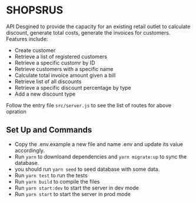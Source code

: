 # SHOPSRUS

API Desgined to provide the capacity for an existing retail outlet to calculate discount, generate total costs, generate the invoices for customers. Features include:

- Create customer
- Retrieve a list of registered customers
- Retrieve a specific customr by ID
- Retrieve customers with a specific name
- Calculate total invoice amount given a bill
- Retrieve list of all discounts
- Retrieve a specific discount percentage by type
- Add a new discount type

Follow the entry file `src/server.js` to see the list of routes for above opration

## Set Up and Commands

- Copy the .env.example a new file and name .env and update its value accordingly.
- Run `yarn` to downloand dependencies and `yarn migrate:up` to sync the database.
- you should run `yarn seed` to seed database with some data.
- Run `yarn test` to run the tests
- Run `yarn build` to compile the files
- Run `yarn start:dev` to start the server in dev mode
- Run `yarn start` to start the server in prod mode
